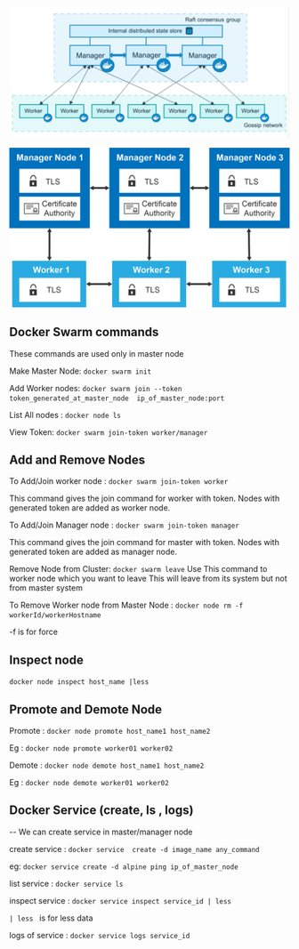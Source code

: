 ![Alt text](images/architecure.png)

![Alt text](images/sec.png)

## Docker Swarm commands

These commands are used only in master node

Make Master Node: `docker swarm init`

Add Worker nodes: `docker swarm join --token token_generated_at_master_node  ip_of_master_node:port`

List All nodes : `docker node ls`

View Token: `docker swarm join-token worker/manager`

## Add and Remove Nodes

To Add/Join worker node : `docker swarm join-token worker`

This command gives the join command for worker with token. Nodes with generated token are added as worker node.

To Add/Join Manager node : `docker swarm join-token manager`

This command gives the join command for master with token. Nodes with generated token are added as manager node.

Remove Node from Cluster: `docker swarm leave`
Use This command to worker node which you want to leave
This will leave from its system but not from master system

To Remove Worker node from Master Node : `docker node rm -f workerId/workerHostname`

-f is for force

## Inspect node

`docker node inspect host_name |less`

## Promote and Demote Node

Promote : `docker node promote host_name1 host_name2`

Eg : `docker node promote worker01 worker02`

Demote : `docker node demote host_name1 host_name2`

Eg : `docker node demote worker01 worker02`

## Docker Service (create, ls , logs)

-- We can create service in master/manager node

create service : `docker service  create -d image_name any_command`

eg: `docker service create -d alpine ping ip_of_master_node`

list service : `docker service ls`

inspect service : `docker service inspect service_id | less`

`| less ` is for less data

logs of service : `docker service logs service_id`
